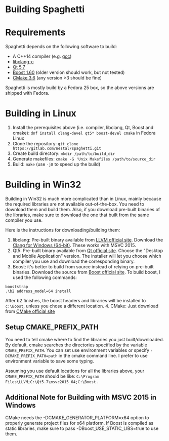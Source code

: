 # Building Spaghetti

# Requirements

Spaghetti depends on the following software to build:

* A C++14 compiler (e.g. [gcc](http://gcc.gnu.org))
* [libclang-c](http://clang.llvm.org/doxygen/group__CINDEX.html)
* [Qt 5.7](http://doc.qt.io/qt-5/index.html)
* [Boost 1.60](http://www.boost.org/doc/libs/1_60_0/) (older version should
work, but not tested)
* [CMake 3.6](https://cmake.org/) (any version >3 should be fine)

Spaghetti is mostly build by a Fedora 25 box, so the above versions 
are shipped with Fedora.

# Building in Linux

1. Install the prerequisites above (i.e. compiler, libclang, Qt, Boost and cmake):
`dnf install clang-devel qt5* boost-devel cmake` in Fedora Linux
1. Clone the repository: `git clone https://gitlab.com/nestal/spaghetti.git`
1. Create build directory: `mkdir /path/to/build_dir`
1. Generate makefiles: `cmake -G 'Unix Makefiles /path/to/source_dir`
1. Build: `make` (use `-j8` to speed up the build)

# Building in Win32

Building in Win32 is much more complicated than in Linux, mainly because
the required libraries are not available out-of-the-box. You need to
download them and build them. Also, if you download pre-built binaries of
the libraries, make sure to download the one that built from the same compiler
you use.

Here is the instructions for downloading/building them:

1. libclang: Pre-built binary available from [LLVM official site](http://releases.llvm.org/download.html).
Download the [Clang for Windows (64-bit)](http://releases.llvm.org/3.9.1/LLVM-3.9.1-win64.exe).
These works with MSVC 2015.
2. Qt5: Pre-built binary available from [Qt official site](https://www.qt.io/download/).
Choose the "Desktop and Mobile Application" version. The installer will let
you choose which compiler you use and download the corresponding binary.
3. Boost: it's better to build from source instead of relying on pre-built
binaries. Download the source from [Boost official site](http://www.boost.org/users/download/).
To build boost, I used the following commands:
````
booststrap
.\b2 address_model=64 install
````
After b2 finishes, the boost headers and libraries will be installed to
``c:\Boost``, unless you chose a different location.
 4. CMake: Just download from [CMake official site](https://cmake.org/download/)

## Setup CMAKE_PREFIX_PATH

You need to tell cmake where to find the libraries you just built/downloaded.
By default, cmake searches the directories specified by the variable
``CMAKE_PREFIX_PATH``. You can set use environment variables or specify
``-DCMAKE_PREFIX_PATH=path`` in the cmake command line. I prefer to use
environment variable to save some typing.

Assuming you use default locations for all the libraries above, your
 ``CMAKE_PREFIX_PATH`` should be like: ``C:\Program Files\LLVM;C:\Qt5.7\msvc2015_64;C:\Boost``
.

## Additional Note for Building with MSVC 2015 in Windows

CMake needs the -DCMAKE_GENERATOR_PLATFORM=x64 option to properly generate
project files for x64 platform. If Boost is compiled as static libraries, make
sure to pass -DBoost_USE_STATIC_LIBS=true to use them.
